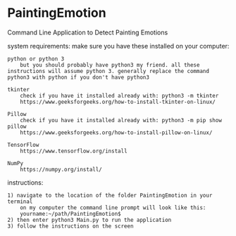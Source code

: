 # PaintingEmotion
Command Line Application to Detect Painting Emotions

system requirements: make sure you have these installed on your computer:

    python or python 3
        but you should probably have python3 my friend. all these instructions will assume python 3. generally replace the command python3 with python if you don't have python3

    tkinter
        check if you have it installed already with: python3 -m tkinter
        https://www.geeksforgeeks.org/how-to-install-tkinter-on-linux/

    Pillow
        check if you have it installed already with: python3 -m pip show pillow
        https://www.geeksforgeeks.org/how-to-install-pillow-on-linux/

    TensorFlow
        https://www.tensorflow.org/install

    NumPy
        https://numpy.org/install/

instructions:

    1) navigate to the location of the folder PaintingEmotion in your terminal
        on my computer the command line prompt will look like this:
        yourname:~/path/PaintingEmotion$
    2) then enter python3 Main.py to run the application
    3) follow the instructions on the screen
    